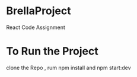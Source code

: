 # BrellaProject
React Code Assignment  

# To Run the Project

clone the Repo , rum npm install and npm start:dev
